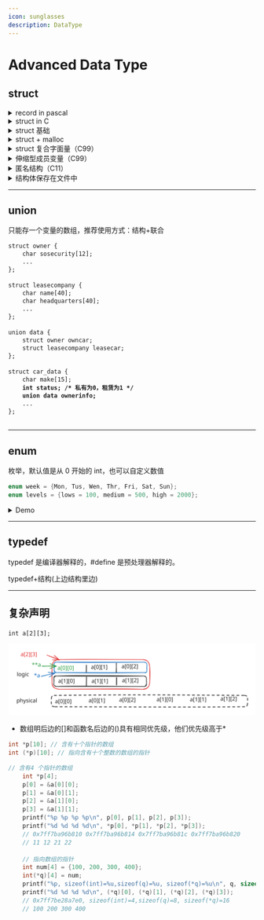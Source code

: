 ```yaml
---
icon: sunglasses
description: DataType
---
```


# Advanced Data Type

## struct

<details>

<summary>record in pascal</summary>

```pascal
program PrintBirthday;

type
    birthday = record
        year : integer;
        month : integer;
        day : integer;
    end;

var
    b : birthday;

begin
    b := (year: 2000; month: 1; day: 1); // 创建并初始化生日记录

    // 打印生日
    writeln('Birthday: ', b.day, '/', b.month, '/', b.year);
end.

```

</details>

<details>

<summary>struct in C</summary>

<pre class="language-c"><code class="lang-c">//* book.c -- one-book inventory */
#include &#x3C;stdio.h>
#include &#x3C;string.h>
char * s_gets(char * st, int n);
#define MAXTITL  41      /* maximum length of title + 1         */
#define MAXAUTL  31      /* maximum length of author's name + 1 */

<strong>struct book {            /* structure template: tag is book     */
</strong><strong>    char title[MAXTITL];
</strong><strong>    char author[MAXAUTL];
</strong><strong>    float value;
</strong><strong>};                       /* end of structure template           */
</strong>
int main(void)
{
<strong>    struct book library; /* declare library as a book variable  */
</strong>    
    printf("Please enter the book title.\n");
    s_gets(library.title, MAXTITL); /* access to the title portion         */
    printf("Now enter the author.\n");
    s_gets(library.author, MAXAUTL);
    printf("Now enter the value.\n");
    scanf("%f", &#x26;library.value);
    printf("%s by %s: $%.2f\n",library.title,
           library.author, library.value);
    printf("%s: \"%s\" ($%.2f)\n", library.author,
           library.title, library.value);
    printf("Done.\n");
    
    return 0;
}

char * s_gets(char * st, int n)
{
    char * ret_val;
    char * find;
    
    ret_val = fgets(st, n, stdin);
    if (ret_val)
    {
        find = strchr(st, '\n');   // look for newline
        if (find)                  // if the address is not NULL,
            *find = '\0';          // place a null character there
        else
            while (getchar() != '\n')
                continue;          // dispose of rest of line
    }
    return ret_val;
}

(base) kimshan@MacBook-Pro output % ./"book"
Please enter the book title.
Hello
Now enter the author.
Charles
Now enter the value.
10
Hello by Charles: $10.00
Charles: "Hello" ($10.00)
Done.
</code></pre>

</details>

<details>

<summary>struct 基础</summary>

声明

```c
// 1
struct book {            /* structure template: tag is book     */
    char title[MAXTITL];
    char author[MAXAUTL];
    float value;
};                       /* end of structure template           */
struct book library, *p_lib;

// 2 简化
struct book { 
    char title[MAXTITL];
    char author[MAXAUTL];
    float value;
} library, *p_lib;

// 3. 数组
struct book library[MAXBOOKS];

// 4. 嵌套
struct book {
    char title[MAXTITL];
    char author[MAXAUTL];
    float value;
    struct book[MAXRELATE] res;
} library[MAXBOOKS];

// 5 typedef
typedef struct BiTNode
{
    int data;
    struct BiTNode *lchild;
    struct BiTNode *rchild;
    //struct BiTNode *parent; // 变成了 三叉链表
}BiTNode,*BiTree;
```

初始化

```c
// 1. 按顺序
struct book library = 
{
    "The Pious Pirate and te Devious Damsel",
    "Rennee Vivotte",
    1.95
};

// 2. 按成员
struct book gift = 
{
    .value = 25.99;
    .author = "Me";
    .title = "You";
}
```

访问

```c
scanf("%f", &library.value);
s_gets(library.author, MAXAUTL);

scanf("%f", &p_lib->value);
s_gets(p_lib->author, MAXAUTL);
```



</details>

<details>

<summary>struct + malloc</summary>

struct 中声明字符串然后 scanf 进来会导致错误（可能把字符串保存在任意位置）

<pre class="language-c"><code class="lang-c">#include &#x3C;stdio.h>

#define LEN 20

struct names {
    char first[LEN];
    char last[LEN];
};

int main() {
    struct names veep = {"Talia", "Summers"};
    struct pnames treas = {"Brad", "Fallingjaw"};
    
    printf("%s and %s\n", veep.first, treas.first);
    
<strong>    struct names accountant;
</strong><strong>    struct names attorney;
</strong>
    printf("Enter the last name of your accountant: ");
<strong>    scanf("%s", accountant.last);
</strong>
    printf("Enter the last name of your attorney: ");
<strong>    scanf("%s", attorney.last); /* 这里有一个潜在的危险 */
</strong>    
    return 0;
}
</code></pre>

现在更好的办法是，struct 里边不要字符串，而是改成指针，每次去 malloc

<pre class="language-c"><code class="lang-c">// names3.c -- use pointers and malloc()
#include &#x3C;stdio.h>
#include &#x3C;string.h>   // for strcpy(), strlen()
#include &#x3C;stdlib.h>   // for malloc(), free()
#define SLEN 81
struct namect {
<strong>    char * fname;  // using pointers
</strong><strong>    char * lname;
</strong>    int letters;
};

void getinfo(struct namect *);        // allocates memory
void makeinfo(struct namect *);
void showinfo(const struct namect *);
void cleanup(struct namect *);        // free memory when done
char * s_gets(char * st, int n);

int main(void)
{
    struct namect person;
    
    getinfo(&#x26;person);
    makeinfo(&#x26;person);
    showinfo(&#x26;person);
    cleanup(&#x26;person);
    
    return 0;
}

void getinfo (struct namect * pst)
{
    char temp[SLEN];
    printf("Please enter your first name.\n");
    s_gets(temp, SLEN);
    // allocate memory to hold name
<strong>    pst->fname = (char *) malloc(strlen(temp) + 1);
</strong>    // copy name to allocated memory
    strcpy(pst->fname, temp);
    printf("Please enter your last name.\n");
    s_gets(temp, SLEN);
<strong>    pst->lname = (char *) malloc(strlen(temp) + 1);
</strong>    strcpy(pst->lname, temp);
}

void makeinfo (struct namect * pst)
{
    pst->letters = strlen(pst->fname) +
    strlen(pst->lname);
}

void showinfo (const struct namect * pst)
{
    printf("%s %s, your name contains %d letters.\n",
           pst->fname, pst->lname, pst->letters);
}

void cleanup(struct namect * pst)
{
    free(pst->fname);
    free(pst->lname);
}

char * s_gets(char * st, int n)
{
    char * ret_val;
    char * find;
    
    ret_val = fgets(st, n, stdin);
    if (ret_val)
    {
        find = strchr(st, '\n');   // look for newline
        if (find)                  // if the address is not NULL,
            *find = '\0';          // place a null character there
        else
            while (getchar() != '\n')
                continue;          // dispose of rest of line
    }
    return ret_val;
}


</code></pre>









</details>

<details>

<summary>struct 复合字面量（C99）</summary>



<pre class="language-c"><code class="lang-c">/* complit.c -- compound literals */
#include &#x3C;stdio.h>
#define MAXTITL  41
#define MAXAUTL  31

struct book {          // structure template: tag is book
    char title[MAXTITL];
    char author[MAXAUTL];
    float value;
};

int main(void)
{
    struct book readfirst;
    int score;
    
    printf("Enter test score: ");
    scanf("%d",&#x26;score);
    
    if(score >= 84)
<strong>        readfirst = (struct book) {"Crime and Punishment",
</strong><strong>            "Fyodor Dostoyevsky",
</strong><strong>            11.25};
</strong>    else
<strong>        readfirst = (struct book) {"Mr. Bouncy's Nice Hat",
</strong><strong>            "Fred Winsome",
</strong><strong>            5.99};
</strong>    printf("Your assigned reading:\n");
    printf("%s by %s: $%.2f\n",readfirst.title,
           readfirst.author, readfirst.value);
    
    return 0;
}
</code></pre>

</details>

<details>

<summary> 伸缩型成员变量（C99）</summary>

结构体里边的数组不写 MAX，只写 方括号，这样后边的 malloc 就要去计算大小了

<pre class="language-c"><code class="lang-c">// flexmemb.c -- flexible array member (C99 feature)
#include &#x3C;stdio.h>
#include &#x3C;stdlib.h>

struct flex
{
    size_t count;
    double average;
<strong>    double scores[];   // flexible array member
</strong>};

void showFlex(const struct flex * p);

int main(void)
{
<strong>    struct flex * pf1, *pf2;
</strong>    int n = 5;
    int i;
    int tot = 0;
    
    // allocate space for structure plus array
<strong>    pf1 = malloc(sizeof(struct flex) + n * sizeof(double));
</strong>    pf1->count = n;
    for (i = 0; i &#x3C; n; i++)
    {
        pf1->scores[i] = 20.0 - i;
        tot += pf1->scores[i];
    }
    pf1->average = tot / n;
    showFlex(pf1);
    
    n = 9;
    tot = 0;
<strong>    pf2 = malloc(sizeof(struct flex) + n * sizeof(double));
</strong>    pf2->count = n;
    for (i = 0; i &#x3C; n; i++)
    {
        pf2->scores[i] = 20.0 - i/2.0;
        tot += pf2->scores[i];
    }
    pf2->average = tot / n;
    showFlex(pf2);
    free(pf1);
    free(pf2);
    
    return 0;
}

void showFlex(const struct flex * p)
{
    int i;
    printf("Scores : ");
    for (i = 0; i &#x3C; p->count; i++)
        printf("%g ", p->scores[i]);
    printf("\nAverage: %g\n", p->average);
}

</code></pre>

</details>

<details>

<summary> 匿名结构（C11）</summary>

<pre class="language-c"><code class="lang-c">struct person
{
    int id;
<strong>    struct {char first[20]; char last[20];}; // 匿名结构
</strong>};

// 初始化
struct person ted = {8483, {"ted", "grass"}};
</code></pre>

</details>

<details>

<summary>结构体保存在文件中</summary>

<pre class="language-c"><code class="lang-c"><strong>#define MAXTITL 40  
</strong>#define MAXAUTL 40  
struct book {    
char title[MAXTITL];   
char author[ MAXAUTL ];    
float value;  
};  
</code></pre>

1. 可以用 fprintf

```c
fprintf(pbooks, "%s. %s. %.2f\n", primer.title, primer.author, primer.value);
```

2. fprintf + 固定宽度

```c
fprintf(pbooks, "%39s%39s%8.2f\n", primer.title, primer.author, primer.value);
```

3. 保存二进制文件

以二进制表示法储存数据的缺点是,不同的系统可能使用不同的二进制表示法,所以数据文件可能不具可移植性。甚至同一个系统,不同编译器设置也可能导致不同的二进制布局。

```c
fwrite(&primer, sizeof(struct book),l,pbooks);  
```

</details>

***

## union

只能存一个变量的数组，推荐使用方式：结构+联合

<pre class="language-c"><code class="lang-c">struct owner {
    char sosecurity[12];
    ...
};

struct leasecompany {
    char name[40];
    char headquarters[40];
    ...
};

union data {
    struct owner owncar;
    struct leasecompany leasecar;
};

struct car_data {
    char make[15];
<strong>    int status; /* 私有为0，租赁为1 */
</strong><strong>    union data ownerinfo;
</strong>    ...
};

</code></pre>

***

## enum

枚举，默认值是从 0 开始的 int，也可以自定义数值

```c
enum week = {Mon, Tus, Wen, Thr, Fri, Sat, Sun};
enum levels = {lows = 100, medium = 500, high = 2000};
```

<details>

<summary>Demo</summary>



```c
/* enum.c -- uses enumerated values */
#include <stdio.h>
#include <string.h>    // for strcmp(), strchr()
#include <stdbool.h>   // C99 feature
char * s_gets(char * st, int n);

enum spectrum {red, orange, yellow, green, blue, violet};
const char * colors[] = {"red", "orange", "yellow",
    "green", "blue", "violet"};
#define LEN 30

int main(void)
{
    char choice[LEN];
    enum spectrum color;
    bool color_is_found = false;
    
    puts("Enter a color (empty line to quit):");
    while (s_gets(choice, LEN) != NULL && choice[0] != '\0')
    {
        for (color = red; color <= violet; color++)
        {
            if (strcmp(choice, colors[color]) == 0)
            {
                color_is_found = true;
                break;
            }
        }
        if (color_is_found)
            switch(color)
        {
            case red    : puts("Roses are red.");
                break;
            case orange : puts("Poppies are orange.");
                break;
            case yellow : puts("Sunflowers are yellow.");
                break;
            case green  : puts("Grass is green.");
                break;
            case blue   : puts("Bluebells are blue.");
                break;
            case violet : puts("Violets are violet.");
                break;
        }
        else
            printf("I don't know about the color %s.\n", choice);
        color_is_found = false;
        puts("Next color, please (empty line to quit):");
    }
    puts("Goodbye!");
    
    return 0;
}

char * s_gets(char * st, int n)
{
    char * ret_val;
    char * find;
    
    ret_val = fgets(st, n, stdin);
    if (ret_val)
    {
        find = strchr(st, '\n');   // look for newline
        if (find)                  // if the address is not NULL,
            *find = '\0';          // place a null character there
        else
            while (getchar() != '\n')
                continue;          // dispose of rest of line
    }
    return ret_val;
}


```

</details>

***

## typedef

typedef 是编译器解释的，#define 是预处理器解释的。

typedef+结构(上边结构里边)

***

## 复杂声明

`int a[2][3];`

<img src="../../../.gitbook/assets/file.excalidraw (9).svg" alt="" class="gitbook-drawing">

* 数组明后边的\[]和函数名后边的()具有相同优先级，他们优先级高于\*

```c
int *p[10]; // 含有十个指针的数组
int (*p)[10]; // 指向含有十个整数的数组的指针
```

```c
// 含有4 个指针的数组
    int *p[4];
    p[0] = &a[0][0];
    p[1] = &a[0][1];
    p[2] = &a[1][0];
    p[3] = &a[1][1];
    printf("%p %p %p %p\n", p[0], p[1], p[2], p[3]);
    printf("%d %d %d %d\n", *p[0], *p[1], *p[2], *p[3]);
    // 0x7ff7ba96b810 0x7ff7ba96b814 0x7ff7ba96b81c 0x7ff7ba96b820
    // 11 12 21 22

    // 指向数组的指针
    int num[4] = {100, 200, 300, 400};
    int(*q)[4] = num;
    printf("%p, sizeof(int)=%u,sizeof(q)=%u, sizeof(*q)=%u\n", q, sizeof(int), sizeof(q), sizeof(*q));
    printf("%d %d %d %d\n", (*q)[0], (*q)[1], (*q)[2], (*q)[3]);
    // 0x7ff7be28a7e0, sizeof(int)=4,sizeof(q)=8, sizeof(*q)=16
    // 100 200 300 400
```











